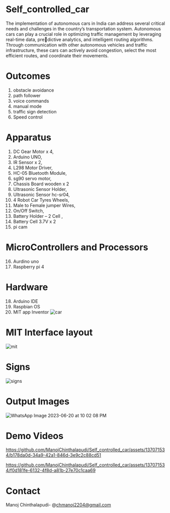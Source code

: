 # Self_controlled_car
The implementation of autonomous cars in India can address several critical needs and challenges in the country’s transportation system.
Autonomous cars can play a crucial role in optimizing traffic management by leveraging real-time data, predictive analytics, and intelligent routing algorithms. Through communication with other autonomous vehicles and traffic infrastructure, these cars can actively avoid congestion, select the most efficient routes, and coordinate their movements.
# Outcomes
1. obstacle avoidance
2. path follower
3. voice commands
4. manual mode
5. traffic sign detection
6. Speed control
# Apparatus
1. DC Gear Motor x 4,
2. Arduino UNO,
3. IR Sensor x 2,
4. L298 Motor Driver,
5. HC-05 Bluetooth Module,
6. sg90 servo motor,
7. Chassis Board wooden x 2
8. Ultrasonic Sensor Holder,
9. Ultrasonic Sensor hc-sr04,
10. 4 Robot Car Tyres Wheels,
11. Male to Female jumper Wires,
12. On/Off Switch,
13. Battery Holder – 2 Cell ,
14. Battery Cell 3.7V x 2
15. pi cam
# MicroControllers and Processors
16. Aurdino uno
17. Raspberry pi 4
# Hardware
18. Arduino IDE
19. Raspbian OS
20. MIT app Inventor
![car](https://github.com/ManojChinthalapudi/Self_controlled_car/assets/137071534/c3589001-41f7-469f-864f-def7ef334c8e)
# MIT Interface layout
![mit](https://github.com/ManojChinthalapudi/Self_controlled_car/assets/137071534/9169b4b6-0cdb-4b5a-a144-eaf0e691fed7)
# Signs
![signs](https://github.com/ManojChinthalapudi/Self_controlled_car/assets/137071534/42a0133f-8b14-44a9-9cfb-a7474dd459e7)
# Output Images
![WhatsApp Image 2023-06-20 at 10 02 08 PM](https://github.com/ManojChinthalapudi/Self_controlled_car/assets/137071534/ed17532e-9bbe-43e2-aebf-58734b4fc42b)

# Demo Videos

https://github.com/ManojChinthalapudi/Self_controlled_car/assets/137071534/b178da0d-34a9-42a1-846d-3e9c2c88cd51

https://github.com/ManojChinthalapudi/Self_controlled_car/assets/137071534/f0d181fe-6132-4f8d-a81b-27e70c1caa69

# Contact 
Manoj Chinthalapudi- @chmanoj2204@gmail.com
